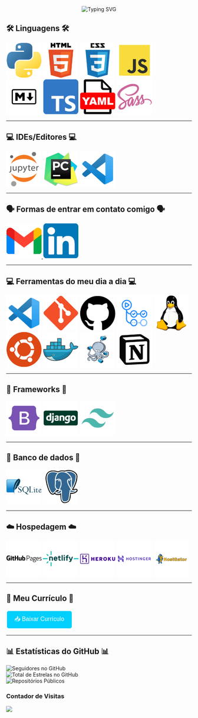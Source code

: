 <div align="center">
    <img src="https://readme-typing-svg.demolab.com?font=Dancing+Script&weight=700&size=28&pause=1000&color=03CFFC&center=true&width=800&lines=👋+Olá,+sou+Lucas+Kawatoko!;💻+Trabalho+como+desenvolvedor+back-end,+focado+em+Python.;🌟+Gosto+de+resolver+problemas+e+criar+soluções+simples+e+eficazes.;🚀+Sempre+aprendendo+e+buscando+novos+desafios.;🤝+Bora+trocar+uma+ideia+e+fazer+acontecer!" alt="Typing SVG" />
</div>


## 🛠️ Linguagens 🛠️

<div align="left">
    <img src="imgs/Logo-Python.svg" alt="Python" title="Python" width="96" height="96" />
    <img src="imgs/Logo-HTML.svg" alt="HTML5" title="HTML5" width="96" height="96" />
    <img src="imgs/Logo-CSS.svg" alt="CSS3" title="CSS3" width="96" height="96"/>
    <img src="imgs/Logo-JavaScript.svg" alt="JavaScript" title="JavaScript" width="96" height="96" />
    <br>
    <img src="imgs/Logo-markdown.svg" alt="Markdown" title="Markdown" width="96" height="96" />
    <img src="imgs/Logo-TypeScript.svg" alt="TypeScript" title="TypeScript" width="96" height="96" />
    <img src="imgs/Logo-YAML.svg" alt="YAML" title="YAML" width="96" height="96" />
    <img src="imgs/Logo-Sass.svg" alt="Sass" title="Sass" width="96" height="96" />
</div>

---

## 💻 IDEs/Editores 💻

<div align="left">
    <img src="imgs/Logo-Jupyter.svg" alt="Jupyter Notebook" title="Jupyter Notebook" width="96" height="96" />
    <img src="imgs/Logo-Pycharm.svg" alt="PyCharm" title="PyCharm" width="96" height="96" />
    <img src="imgs/Logo-VsCode.svg" alt="VS Code" title="Visual Studio Code" width="96" height="96" />
</div>

---

## 🗣️ Formas de entrar em contato comigo 🗣️

<div align="left">
    <a href="mailto:lucaskawatoko@gmail.com?subject=Oportunidade%20de%20Colaboração&body=Olá%20Lucas,%0D%0A%0D%0AEstou%20impressionado%20com%20seu%20trabalho%20como%20desenvolvedor%20back-end%20e%20gostaria%20de%20discutir%20uma%20possível%20colaboração.%20Por%20favor,%20entre%20em%20contato%20para%20que%20possamos%20conversar%20mais%20sobre%20isso.%0D%0A%0D%0AAtenciosamente,%0D%0A[Seu%20Nome]">
        <img src="imgs/Logo-Gmail.svg" alt="Gmail" title="Gmail" width="96" height="96" />
    </a>
    <a href="https://www.linkedin.com/in/lucaskawatoko/" target="_blank">
        <img src="imgs/Logo-linkedin.svg" alt="LinkedIn" title="LinkedIn" width="96" height="96" />
    </a>
</div>

---

## 💻 Ferramentas do meu dia a dia 💻

<div align="left">
    <img src="imgs/Logo-VsCode.svg" alt="VS Code" title="Visual Studio Code" width="96" height="96" />
    <img src="imgs/Logo-Git.svg" alt="Git" title="Git" width="96" height="96" />
    <img src="imgs/Logo-GitHub.svg" alt="GitHub" title="GitHub" width="96" height="96" />
    <img src="imgs/Logo-GitHub-Actions.svg" alt="GitHub Actions" title="GitHub Actions" width="96" height="96" />
    <img src="imgs/Logo-Linux.svg" alt="Linux" title="Linux" width="96" height="96" />
    <br>
    <img src="imgs/Logo-Ubuntu.svg" alt="Ubuntu" title="Ubuntu" width="96" height="96" />
    <img src="imgs/Logo-Docker.svg" alt="Docker" title="Docker" width="96" height="96" />
    <img src="imgs/Logo-Docker-Compose.svg" alt="Docker Compose" title="Docker Compose" width="96" height="96" />
    <img src="imgs/Logo-Notion.svg" alt="Notion" title="Notion" width="96" height="96" />
</div>

---

## 🧩 Frameworks 🧩

<div align="left">
    <img src="imgs/Logo-Bootstrap.svg" alt="Bootstrap" title="Bootstrap" width="96" height="96" />
    <img src="imgs/Logo-Django.svg" alt="Django" title="Django" width="96" height="96" />
    <img src="imgs/Logo-tailwindcss.svg" alt="TailwindCSS" title="TailwindCSS" width="96" height="96" />
</div>

---

## 💾 Banco de dados 💾

<div align="left">
    <img src="imgs/Logo-SqLite.svg" alt="SQLite" title="SQLite" width="96" height="96"/>
    <img src="imgs/Logo-Postgresql.svg" alt="PostgreSQL" title="PostgreSQL" width="96" height="96" />
</div>

---

## ☁️ Hospedagem ☁️

<div align="left">
    <img src="imgs/Logo-GitHub-Pages.svg" alt="GitHub Pages" title="GitHub Pages" width="96" height="96" />
    <img src="imgs/Logo-netlify.svg" alt="Netlify" title="Netlify" width="96" height="96" />
    <img src="imgs/Logo-Heroku.svg" alt="Heroku" title="Heroku" width="96" height="96" />
    <img src="imgs/Logo-Hostinger.svg" alt="Hostinger" title="Hostinger" width="96" height="96" />
    <img src="imgs/Logo-HostGator.svg" alt="HostGator" title="HostGator" width="96" height="96" />
</div>

---

## 📄 Meu Currículo 📄

<div align="left">
    <a href="docs/Currículo-Lucas-Kawatoko-dev-junior.pdf" download>
        <button style="background-color: #03cffc; border: none; color: white; padding: 10px 20px; text-align: center; text-decoration: none; display: inline-block; font-size: 16px; margin: 4px 2px; cursor: pointer; border-radius: 5px;">
            📥 Baixar Currículo
        </button>
    </a>
</div>

---

## 📊 Estatísticas do GitHub 📊

<div align="left">

![Seguidores no GitHub](https://img.shields.io/github/followers/lucaskawatoko?label=Seguidores&style=for-the-badge&logo=github&logoColor=white)<br>
![Total de Estrelas no GitHub](https://img.shields.io/github/stars/lucaskawatoko?label=Total%20de%20Estrelas&style=for-the-badge&logo=github&logoColor=gold)<br>
![Repositórios Públicos](https://img.shields.io/badge/Repositórios%20Públicos-30-blue?style=for-the-badge&logo=github)<br>

</div>

### **Contador de Visitas**
<p align="left">   <img alingn="center" src="https://profile-counter.glitch.me/lucaskawatoko/count.svg" /></p>
</div>

